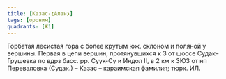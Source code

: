 ```yaml
---
title: [Казас-❮Алан❯]
tags: [ороним]
quadrants: [Ж1]
---
```


Горбатая лесистая гора с более крутым юж. склоном и поляной у вершины. Первая в
цепи вершин, протянувшихся к З от шоссе Судак–Грушевка по вдрз басс. рр. Суук-Су
и Индол II, в 2 км к ЗЮЗ от нп Переваловка (Судак.) – Казас – караимская
фамилия; тюрк. ИЛ.
